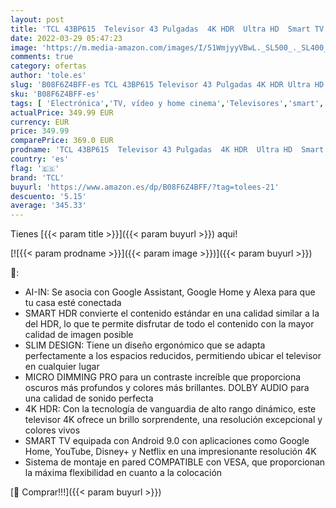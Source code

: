 ```yaml
---
layout: post
title: 'TCL 43BP615  Televisor 43 Pulgadas  4K HDR  Ultra HD  Smart TV con Android 9.0  Slim Design Micro Dimming Pro  Smart HDR  HDR 10  Dolby Audio  Compatible con Google Assistant y Alexa'
date: 2022-03-29 05:47:23
image: 'https://m.media-amazon.com/images/I/51WmjyyVBwL._SL500_._SL400_.jpg'
comments: true
category: ofertas
author: 'tole.es'
slug: 'B08F6Z4BFF-es TCL 43BP615 Televisor 43 Pulgadas 4K HDR Ultra HD Smart TV...'
sku: 'B08F6Z4BFF-es'
tags: [ 'Electrónica','TV, vídeo y home cinema','Televisores','smart','tcl','televisor','tv', ]
actualPrice: 349.99 EUR
currency: EUR
price: 349.99
comparePrice: 369.0 EUR
prodname: 'TCL 43BP615  Televisor 43 Pulgadas  4K HDR  Ultra HD  Smart TV con Android 9.0  Slim Design Micro Dimming Pro  Smart HDR  HDR 10  Dolby Audio  Compatible con Google Assistant y Alexa'
country: 'es'
flag: '🇪🇸'
brand: 'TCL'
buyurl: 'https://www.amazon.es/dp/B08F6Z4BFF/?tag=tolees-21'
descuento: '5.15'
average: '345.33'
---
```


Tienes [{{< param title >}}]({{< param buyurl >}}) aqui!

[![{{< param prodname >}}]({{< param image >}})]({{< param buyurl >}})

🔎:

- AI-IN: Se asocia con Google Assistant, Google Home y Alexa para que tu casa esté conectada
- SMART HDR convierte el contenido estándar en una calidad similar a la del HDR, lo que te permite disfrutar de todo el contenido con la mayor calidad de imagen posible
- SLIM DESIGN: Tiene un diseño ergonómico que se adapta perfectamente a los espacios reducidos, permitiendo ubicar el televisor en cualquier lugar
- MICRO DIMMING PRO para un contraste increíble que proporciona oscuros más profundos y colores más brillantes. DOLBY AUDIO para una calidad de sonido perfecta
- 4K HDR: Con la tecnología de vanguardia de alto rango dinámico, este televisor 4K ofrece un brillo sorprendente, una resolución excepcional y colores vivos
- SMART TV equipada con Android 9.0 con aplicaciones como Google Home, YouTube, Disney+ y Netflix en una impresionante resolución 4K
- Sistema de montaje en pared COMPATIBLE con VESA, que proporcionan la máxima flexibilidad en cuanto a la colocación

[🛒 Comprar!!!]({{< param buyurl >}})
